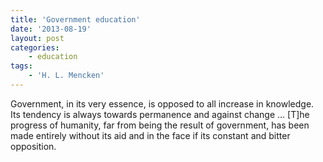 ```yaml
---
title: 'Government education'
date: '2013-08-19'
layout: post
categories:
    - education
tags:
    - 'H. L. Mencken'
---
```


Government, in its very essence, is opposed to all increase in knowledge. Its tendency is always towards permanence and against change … \[T\]he progress of humanity, far from being the result of government, has been made entirely without its aid and in the face if its constant and bitter opposition.